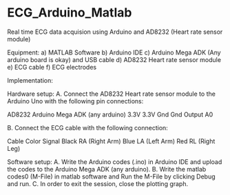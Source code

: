 # ECG_Arduino_Matlab
Real time ECG data acquision using Arduino and AD8232 (Heart rate sensor module)

Equipment:
a) MATLAB Software
b) Arduino IDE
c) Arduino Mega ADK (Any arduino board is okay) and USB cable
d) AD8232 Heart rate sensor module
e) ECG cable
f) ECG electrodes

Implementation:

Hardware setup:
A. Connect the AD8232 Heart rate sensor module to the Arduino Uno with the following pin connections:

AD8232    Arduino Mega ADK (any arduino)
3.3V             3.3V
Gnd              Gnd
Output           A0

B. Connect the ECG cable with the following connection:

Cable Color     Signal
Black       RA (Right Arm)
Blue        LA (Left Arm)
Red         RL (Right Leg)

Software setup:
A. Write the Arduino codes (.ino) in Arduino IDE and upload the codes to the Arduino Mega ADK (any arduino).
B. Write the matlab codes0 (M-File) in matlab software and Run the M-File by clicking Debug and run.
C. In order to exit the session, close the plotting graph.
